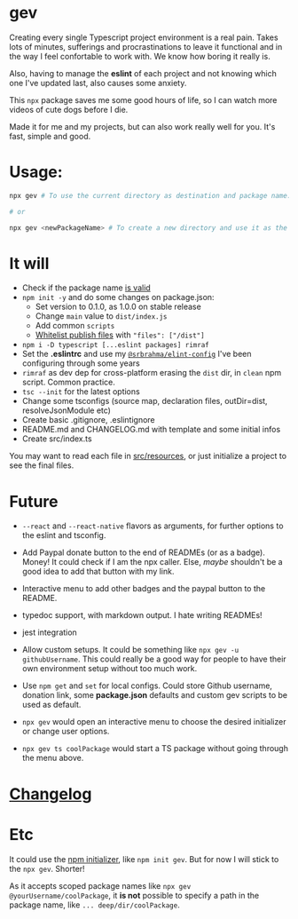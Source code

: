 # gev

Creating every single Typescript project environment is a real pain. Takes lots of minutes, sufferings and procrastinations to leave it functional and in the way I feel confortable to work with. We know how boring it really is.

Also, having to manage the **eslint** of each project and not knowing which one I've updated last, also causes some anxiety.

This `npx` package saves me some good hours of life, so I can watch more videos of cute dogs before I die.

Made it for me and my projects, but can also work really well for you. It's fast, simple and good.

# Usage:

```bash
npx gev # To use the current directory as destination and package name. Directory emptiness will be checked.

# or

npx gev <newPackageName> # To create a new directory and use it as the package name. Directory existence will be checked.
```

# It will

* Check if the package name [is valid](https://www.npmjs.com/package/validate-npm-package-name)
* `npm init -y` and do some changes on package.json:
  * Set version to 0.1.0, as 1.0.0 on stable release
  * Change `main` value to `dist/index.js`
  * Add common `scripts`
  * [Whitelist publish files](https://medium.com/@jdxcode/for-the-love-of-god-dont-use-npmignore-f93c08909d8d) with `"files": ["/dist"]`
* `npm i -D typescript [...eslint packages] rimraf`
* Set the **.eslintrc** and use my [`@srbrahma/elint-config`](https://github.com/SrBrahma/eslint-config) I've been configuring through some years
* `rimraf` as dev dep for cross-platform erasing the `dist` dir, in `clean` npm script. Common practice.
* `tsc --init` for the latest options
* Change some tsconfigs (source map, declaration files, outDir=dist, resolveJsonModule etc)
* Create basic .gitignore, .eslintignore
* README.md and CHANGELOG.md with template and some initial infos
* Create src/index.ts

You may want to read each file in [src/resources](./src/resources), or just initialize a project to see the final files.

# Future

* `--react` and `--react-native` flavors as arguments, for further options to the eslint and tsconfig.

* Add Paypal donate button to the end of READMEs (or as a badge). Money! It could check if I am the npx caller. Else, *maybe* shouldn't be a good idea to add that button with my link.

* Interactive menu to add other badges and the paypal button to the README.

* typedoc support, with markdown output. I hate writing READMEs!

* jest integration

* Allow custom setups. It could be something like `npx gev -u githubUsername`. This could really be a good way for people to have their own environment setup without too much work.

* Use `npm get` and `set` for local configs. Could store Github username, donation link, some **package.json** defaults and custom gev scripts to be used as default.

* `npx gev` would open an interactive menu to choose the desired initializer or change user options.

* `npx gev ts coolPackage` would start a TS package without going through the menu above.

# [Changelog](CHANGELOG.md)

# Etc
It could use the [npm initializer](https://docs.npmjs.com/cli/v7/commands/npm-init), like `npm init gev`. But for now I will stick to the `npx gev`. Shorter!

As it accepts scoped package names like `npx gev @yourUsername/coolPackage`, it **is not** possible to specify a path in the package name, like `... deep/dir/coolPackage`.